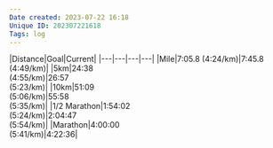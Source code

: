 ```yaml
---
Date created: 2023-07-22 16:18
Unique ID: 202307221618
Tags: log
---
```


|Distance|Goal|Current|
|---|---|---|---|
|Mile|7:05.8 (4:24/km)|7:45.8  <br>(4:49/km)|
|5km|24:38  <br>(4:55/km)|26:57  <br>(5:23/km)|
|10km|51:09  <br>(5:06/km)|55:58  <br>(5:35/km)|
|1/2 Marathon|1:54:02  <br>(5:24/km)|2:04:47  <br>(5:54/km)|
|Marathon|4:00:00  <br>(5:41/km)|4:22:36|
